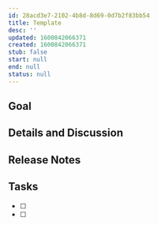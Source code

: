 ```yaml
---
id: 28acd3e7-2102-4b8d-8d69-0d7b2f83bb54
title: Template
desc: ''
updated: 1600842066371
created: 1600842066371
stub: false
start: null
end: null
status: null
---
```

## Goal

## Details and Discussion

## Release Notes

## Tasks

- [ ] 
- [ ] 

